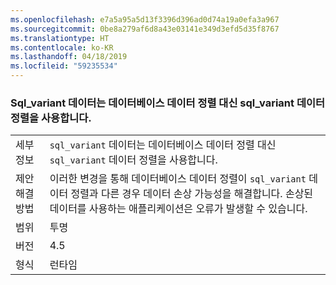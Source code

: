 ```yaml
---
ms.openlocfilehash: e7a5a95a5d13f3396d396ad0d74a19a0efa3a967
ms.sourcegitcommit: 0be8a279af6d8a43e03141e349d3efd5d35f8767
ms.translationtype: HT
ms.contentlocale: ko-KR
ms.lasthandoff: 04/18/2019
ms.locfileid: "59235534"
---
```

### <a name="sqlvariant-data-uses-sqlvariant-collation-rather-than-database-collation"></a>Sql_variant 데이터는 데이터베이스 데이터 정렬 대신 sql_variant 데이터 정렬을 사용합니다.

|   |   |
|---|---|
|세부 정보|<code>sql_variant</code> 데이터는 데이터베이스 데이터 정렬 대신 <code>sql_variant</code> 데이터 정렬을 사용합니다.|
|제안 해결 방법|이러한 변경을 통해 데이터베이스 데이터 정렬이 <code>sql_variant</code> 데이터 정렬과 다른 경우 데이터 손상 가능성을 해결합니다. 손상된 데이터를 사용하는 애플리케이션은 오류가 발생할 수 있습니다.|
|범위|투명|
|버전|4.5|
|형식|런타임|

